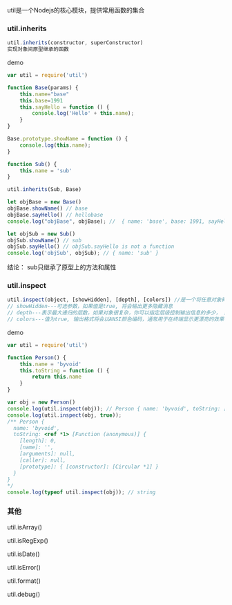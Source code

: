 util是一个Nodejs的核心模块，提供常用函数的集合

### util.inherits

```javascript
util.inherits(constructor, superConstructor)
实现对象间原型继承的函数
```

demo

```javascript
var util = require('util')

function Base(params) {
    this.name="base"
    this.base=1991
    this.sayHello = function () {
        console.log('Hello' + this.name);
    }
}

Base.prototype.showName = function () {
    console.log(this.name);
}

function Sub() {
    this.name = 'sub'
}

util.inherits(Sub, Base)

let objBase = new Base()
objBase.showName() // base
objBase.sayHello() // hellobase
console.log("objBase", objBase); //  { name: 'base', base: 1991, sayHello: [Function (anonymous)] }

let objSub = new Sub()
objSub.showName() // sub
objSub.sayHello() // objSub.sayHello is not a function
console.log('objSub', objSub); // { name: 'sub' }
```

结论： sub只继承了原型上的方法和属性

### util.inspect

```javascript
util.inspect(object, [showHidden], [depth], [colors]) //是一个将任意对象转换成字符串的方法，通常用于调试和错误输出
// showHidden---可选参数，如果值是true, 将会输出更多隐藏消息
// depth---表示最大递归的层数，如果对象很复杂，你可以指定层级控制输出信息的多少， 如果不给默认值是2，指定为null,表示完整遍历对象
// colors---值为true, 输出格式将会以ANSI颜色编码，通常用于在终端显示更漂亮的效果

```

demo

```javascript
var util = require('util')

function Person() {
    this.name = 'byvoid'
    this.toString = function () {
        return this.name
    }
}

var obj = new Person()
console.log(util.inspect(obj)); // Person { name: 'byvoid', toString: [Function (anonymous)] }
console.log(util.inspect(obj, true));
/** Person {
  name: 'byvoid',
  toString: <ref *1> [Function (anonymous)] {
    [length]: 0,
    [name]: '',
    [arguments]: null,
    [caller]: null,
    [prototype]: { [constructor]: [Circular *1] }
  }
}
*/
console.log(typeof util.inspect(obj)); // string
```

### 其他

util.isArray()

util.isRegExp()

util.isDate()

util.isError()

util.format()

util.debug()